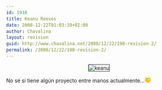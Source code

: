 ```yaml
---
id: 1916
title: Keanu Reeves
date: 2008-12-22T01:03:19+02:00
author: Chavalina
layout: revision
guid: http://www.chavalina.net/2008/12/22/190-revision-2/
permalink: /2008/12/22/190-revision-2/
---
```

<p align="center">
  <img src="http://www.chavalina.net/imagenes/fotos/men/keanu.jpg" border="1" alt=keanu reeves>
</p>



No sé si tiene algún proyecto entre manos actualmente…![emo](/imagenes/emoticonos/guino.gif)